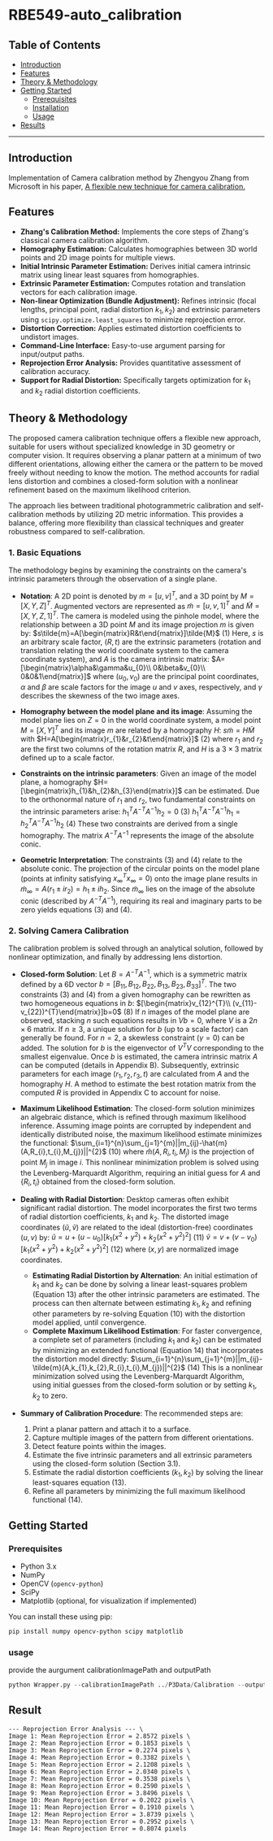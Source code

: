 # RBE549-auto_calibration

## Table of Contents

* [Introduction](#introduction)
* [Features](#features)
* [Theory & Methodology](#theory--methodology)
* [Getting Started](#getting-started)
    * [Prerequisites](#prerequisites)
    * [Installation](#installation)
    * [Usage](#usage)
* [Results](#results)


---

## Introduction

Implementation of Camera calibration method by Zhengyou Zhang from Microsoft in his paper, [A flexible new technique for camera calibration.](https://www.microsoft.com/en-us/research/wp-content/uploads/2016/02/tr98-71.pdf)

## Features

* **Zhang's Calibration Method:** Implements the core steps of Zhang's classical camera calibration algorithm.
* **Homography Estimation:** Calculates homographies between 3D world points and 2D image points for multiple views.
* **Initial Intrinsic Parameter Estimation:** Derives initial camera intrinsic matrix using linear least squares from homographies.
* **Extrinsic Parameter Estimation:** Computes rotation and translation vectors for each calibration image.
* **Non-linear Optimization (Bundle Adjustment):** Refines intrinsic (focal lengths, principal point, radial distortion $k_1, k_2$) and extrinsic parameters using `scipy.optimize.least_squares` to minimize reprojection error.
* **Distortion Correction:** Applies estimated distortion coefficients to undistort images.
* **Command-Line Interface:** Easy-to-use argument parsing for input/output paths.
* **Reprojection Error Analysis:** Provides quantitative assessment of calibration accuracy.
* **Support for Radial Distortion:** Specifically targets optimization for $k_1$ and $k_2$ radial distortion coefficients.

## Theory & Methodology

The proposed camera calibration technique offers a flexible new approach, suitable for users without specialized knowledge in 3D geometry or computer vision. It requires observing a planar pattern at a minimum of two different orientations, allowing either the camera or the pattern to be moved freely without needing to know the motion. The method accounts for radial lens distortion and combines a closed-form solution with a nonlinear refinement based on the maximum likelihood criterion.

The approach lies between traditional photogrammetric calibration and self-calibration methods by utilizing 2D metric information. This provides a balance, offering more flexibility than classical techniques and greater robustness compared to self-calibration.

### 1. Basic Equations

The methodology begins by examining the constraints on the camera's intrinsic parameters through the observation of a single plane.

* **Notation**: A 2D point is denoted by $m=[u,v]^{T}$, and a 3D point by $M=[X,Y,Z]^{T}$. Augmented vectors are represented as $\tilde{m}=[u,v,1]^{T}$ and $\tilde{M}=[X,Y,Z,1]^{T}$. The camera is modeled using the pinhole model, where the relationship between a 3D point $M$ and its image projection $m$ is given by:
    $s\tilde{m}=A[\begin{matrix}R&t\end{matrix}]\tilde{M}$ (1)
    Here, $s$ is an arbitrary scale factor, $(R, t)$ are the extrinsic parameters (rotation and translation relating the world coordinate system to the camera coordinate system), and $A$ is the camera intrinsic matrix:
    $A=[\begin{matrix}\alpha&\gamma&u_{0}\\ 0&\beta&v_{0}\\ 0&0&1\end{matrix}]$
    where $(u_{0},v_{0})$ are the principal point coordinates, $\alpha$ and $\beta$ are scale factors for the image $u$ and $v$ axes, respectively, and $\gamma$ describes the skewness of the two image axes.

* **Homography between the model plane and its image**: Assuming the model plane lies on $Z=0$ in the world coordinate system, a model point $M=[X,Y]^{T}$ and its image $m$ are related by a homography $H$:
    $s\tilde{m}=H\tilde{M}$ with $H=A[\begin{matrix}r_{1}&r_{2}&t\end{matrix}]$ (2)
    where $r_{1}$ and $r_{2}$ are the first two columns of the rotation matrix $R$, and $H$ is a $3\times3$ matrix defined up to a scale factor.

* **Constraints on the intrinsic parameters**: Given an image of the model plane, a homography $H=[\begin{matrix}h_{1}&h_{2}&h_{3}\end{matrix}]$ can be estimated. Due to the orthonormal nature of $r_{1}$ and $r_{2}$, two fundamental constraints on the intrinsic parameters arise:
    $h_{1}^{T}A^{-T}A^{-1}h_{2}=0$ (3)
    $h_{1}^{T}A^{-T}A^{-1}h_{1}=h_{2}^{T}A^{-T}A^{-1}h_{2}$ (4)
    These two constraints are derived from a single homography. The matrix $A^{-T}A^{-1}$ represents the image of the absolute conic.

* **Geometric Interpretation**: The constraints (3) and (4) relate to the absolute conic. The projection of the circular points on the model plane (points at infinity satisfying $x_{\infty}^{T}x_{\infty}=0$) onto the image plane results in $\tilde{m}_{\infty}=A(r_{1}\pm ir_{2})=h_{1}\pm ih_{2}$. Since $\tilde{m}_{\infty}$ lies on the image of the absolute conic (described by $A^{-T}A^{-1}$), requiring its real and imaginary parts to be zero yields equations (3) and (4).

### 2. Solving Camera Calibration

The calibration problem is solved through an analytical solution, followed by nonlinear optimization, and finally by addressing lens distortion.

* **Closed-form Solution**:
    Let $B=A^{-T}A^{-1}$, which is a symmetric matrix defined by a 6D vector $b=[B_{11},B_{12},B_{22},B_{13},B_{23},B_{33}]^{T}$. The two constraints (3) and (4) from a given homography can be rewritten as two homogeneous equations in $b$:
    $[\begin{matrix}v_{12}^{T}\\ (v_{11}-v_{22})^{T}\end{matrix}]b=0$ (8)
    If $n$ images of the model plane are observed, stacking $n$ such equations results in $Vb=0$, where $V$ is a $2n\times6$ matrix. If $n\ge3$, a unique solution for $b$ (up to a scale factor) can generally be found. For $n=2$, a skewless constraint ($\gamma=0$) can be added. The solution for $b$ is the eigenvector of $V^{T}V$ corresponding to the smallest eigenvalue. Once $b$ is estimated, the camera intrinsic matrix $A$ can be computed (details in Appendix B). Subsequently, extrinsic parameters for each image ($r_1, r_2, r_3, t$) are calculated from $A$ and the homography $H$. A method to estimate the best rotation matrix from the computed $R$ is provided in Appendix C to account for noise.

* **Maximum Likelihood Estimation**:
    The closed-form solution minimizes an algebraic distance, which is refined through maximum likelihood inference. Assuming image points are corrupted by independent and identically distributed noise, the maximum likelihood estimate minimizes the functional:
    $\sum_{i=1}^{n}\sum_{j=1}^{m}||m_{ij}-\hat{m}(A,R_{i},t_{i},M_{j})||^{2}$ (10)
    where $\hat{m}(A,R_{i},t_{i},M_{j})$ is the projection of point $M_{j}$ in image $i$. This nonlinear minimization problem is solved using the Levenberg-Marquardt Algorithm, requiring an initial guess for $A$ and $\{R_{i},t_{i}\}$ obtained from the closed-form solution.

* **Dealing with Radial Distortion**:
    Desktop cameras often exhibit significant radial distortion. The model incorporates the first two terms of radial distortion coefficients, $k_1$ and $k_2$. The distorted image coordinates $(\tilde{u},\tilde{v})$ are related to the ideal (distortion-free) coordinates $(u,v)$ by:
    $\tilde{u}=u+(u-u_{0})[k_{1}(x^{2}+y^{2})+k_{2}(x^{2}+y^{2})^{2}]$ (11)
    $\tilde{v}=v+(v-v_{0})[k_{1}(x^{2}+y^{2})+k_{2}(x^{2}+y^{2})^{2}]$ (12)
    where $(x,y)$ are normalized image coordinates.
    * **Estimating Radial Distortion by Alternation**: An initial estimation of $k_1$ and $k_2$ can be done by solving a linear least-squares problem (Equation 13) after the other intrinsic parameters are estimated. The process can then alternate between estimating $k_1, k_2$ and refining other parameters by re-solving Equation (10) with the distortion model applied, until convergence.
    * **Complete Maximum Likelihood Estimation**: For faster convergence, a complete set of parameters (including $k_1$ and $k_2$) can be estimated by minimizing an extended functional (Equation 14) that incorporates the distortion model directly:
        $\sum_{i=1}^{n}\sum_{j=1}^{m}||m_{ij}-\tilde{m}(A,k_{1},k_{2},R_{i},t_{i},M_{j})||^{2}$ (14)
        This is a nonlinear minimization solved using the Levenberg-Marquardt Algorithm, using initial guesses from the closed-form solution or by setting $k_1, k_2$ to zero.

* **Summary of Calibration Procedure**: The recommended steps are:
    1.  Print a planar pattern and attach it to a surface.
    2.  Capture multiple images of the pattern from different orientations.
    3.  Detect feature points within the images.
    4.  Estimate the five intrinsic parameters and all extrinsic parameters using the closed-form solution (Section 3.1).
    5.  Estimate the radial distortion coefficients ($k_1, k_2$) by solving the linear least-squares equation (13).
    6.  Refine all parameters by minimizing the full maximum likelihood functional (14).

## Getting Started

### Prerequisites

* Python 3.x
* NumPy
* OpenCV (`opencv-python`)
* SciPy
* Matplotlib (optional, for visualization if implemented)

You can install these using pip:

```bash
pip install numpy opencv-python scipy matplotlib
```

### usage
provide the aurgument calibrationImagePath and outputPath 
```python
python Wrapper.py --calibrationImagePath ../P3Data/Calibration --outputPath ../P3Data/output
```
## Result 
```
--- Reprojection Error Analysis --- \
Image 1: Mean Reprojection Error = 2.8572 pixels \
Image 2: Mean Reprojection Error = 0.1853 pixels \
Image 3: Mean Reprojection Error = 0.2274 pixels \
Image 4: Mean Reprojection Error = 0.3382 pixels \
Image 5: Mean Reprojection Error = 2.1208 pixels \
Image 6: Mean Reprojection Error = 2.0340 pixels \
Image 7: Mean Reprojection Error = 0.3538 pixels \
Image 8: Mean Reprojection Error = 0.2590 pixels \
Image 9: Mean Reprojection Error = 3.8496 pixels \
Image 10: Mean Reprojection Error = 0.2022 pixels \
Image 11: Mean Reprojection Error = 0.1910 pixels \
Image 12: Mean Reprojection Error = 3.8739 pixels \
Image 13: Mean Reprojection Error = 0.2952 pixels \
Image 14: Mean Reprojection Error = 0.8074 pixels 
```